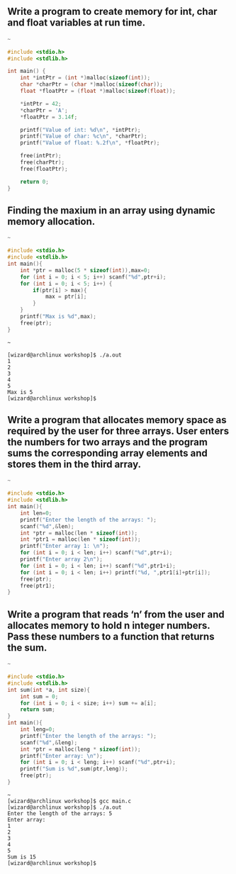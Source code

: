 ## Write a program to create memory for int, char and float variables at run time.
```c
~

#include <stdio.h>
#include <stdlib.h>

int main() {
    int *intPtr = (int *)malloc(sizeof(int));
    char *charPtr = (char *)malloc(sizeof(char));
    float *floatPtr = (float *)malloc(sizeof(float));

    *intPtr = 42;
    *charPtr = 'A';
    *floatPtr = 3.14f;

    printf("Value of int: %d\n", *intPtr);
    printf("Value of char: %c\n", *charPtr);
    printf("Value of float: %.2f\n", *floatPtr);

    free(intPtr);
    free(charPtr);
    free(floatPtr);

    return 0;
}
```
>
## Finding the maxium in an array using dynamic memory allocation.
```c
~

#include <stdio.h>
#include <stdlib.h>
int main(){
    int *ptr = malloc(5 * sizeof(int)),max=0;
    for (int i = 0; i < 5; i++) scanf("%d",ptr+i);
    for (int i = 0; i < 5; i++) {
        if(ptr[i] > max){
            max = ptr[i];
        }
    }
    printf("Max is %d",max);
    free(ptr);
}
```
```
~

[wizard@archlinux workshop]$ ./a.out 
1
2
3
4
5
Max is 5
[wizard@archlinux workshop]$ 
```
>
## Write a program that allocates memory space as required by the user for three arrays. User enters the numbers for two arrays and the program sums the corresponding array elements and stores them in the third array.
```c
~

#include <stdio.h>
#include <stdlib.h>
int main(){
    int len=0;
    printf("Enter the length of the arrays: ");
    scanf("%d",&len);
    int *ptr = malloc(len * sizeof(int));
    int *ptr1 = malloc(len * sizeof(int));
    printf("Enter array 1: \n");
    for (int i = 0; i < len; i++) scanf("%d",ptr+i);
    printf("Enter array 2\n");
    for (int i = 0; i < len; i++) scanf("%d",ptr1+i);
    for (int i = 0; i < len; i++) printf("%d, ",ptr1[i]+ptr[i]);
    free(ptr);
    free(ptr1);
}
```
## Write a program that reads ‘n’ from the user and allocates memory to hold n integer numbers. Pass these numbers to a function that returns the sum.
```c
~

#include <stdio.h>
#include <stdlib.h>
int sum(int *a, int size){
    int sum = 0;
    for (int i = 0; i < size; i++) sum += a[i];
    return sum;
}
int main(){
    int leng=0;
    printf("Enter the length of the arrays: ");
    scanf("%d",&leng);
    int *ptr = malloc(leng * sizeof(int));
    printf("Enter array: \n");
    for (int i = 0; i < leng; i++) scanf("%d",ptr+i);
    printf("Sum is %d",sum(ptr,leng));
    free(ptr);
}
```
```
~
[wizard@archlinux workshop]$ gcc main.c 
[wizard@archlinux workshop]$ ./a.out 
Enter the length of the arrays: 5
Enter array: 
1
2
3
4
5
Sum is 15
[wizard@archlinux workshop]$ 
```

